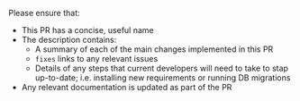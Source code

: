 Please ensure that:

- This PR has a concise, useful name
- The description contains:
  - A summary of each of the main changes implemented in this PR
  - `fixes` links to any relevant issues
  - Details of any steps that current developers will need to take to stap up-to-date; i.e. installing new requirements or running DB migrations
- Any relevant documentation is updated as part of the PR
